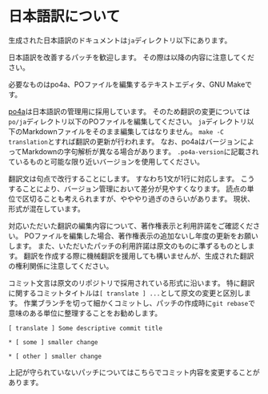 # 日本語訳について

生成された日本語訳のドキュメントは`ja`ディレクトリ以下にあります。

日本語訳を改善するパッチを歓迎します。
その際は以降の内容に注意してください。

必要なものはpo4a、POファイルを編集するテキストエディタ、GNU Makeです。

[po4a][]は日本語訳の管理用に採用しています。
そのため翻訳の変更については`po/ja`ディレクトリ以下のPOファイルを編集してください。
`ja`ディレクトリ以下のMarkdownファイルをそのまま編集してはなりません。
`make -C translation`とすれば翻訳の更新が行われます。
なお、po4aはバージョンによってMarkdownの字句解析が異なる場合があります。
`.po4a-version`に記載されているものと可能な限り近いバージョンを使用してください。

[po4a]: https://po4a.org/

翻訳文は句点で改行することにします。
すなわち1文が1行に対応します。
こうすることにより、バージョン管理において差分が見やすくなります。
読点の単位で区切ることも考えられますが、やややり過ぎのきらいがあります。
現状、形式が混在しています。

対応いただいた翻訳の編集内容について、著作権表示と利用許諾をご確認ください。
POファイルを編集した場合、著作権表示の追加ないし年度の更新をお願いします。
また、いただいたパッチの利用許諾は原文のものに準ずるものとします。
翻訳を作成する際に機械翻訳を援用しても構いませんが、生成された翻訳の権利関係に注意してください。

コミット文言は原文のリポジトリで採用されている形式に沿います。
特に翻訳に関するコミットタイトルは`[ translate ] ...`として原文の変更と区別します。
作業ブランチを切って細かくコミットし、パッチの作成時に`git rebase`で意味のある単位に整理することをお勧めします。

```text
[ translate ] Some descriptive commit title

* [ some ] smaller change

* [ other ] smaller change
```

上記が守られていないパッチについてはこちらでコミット内容を変更することがあります。
